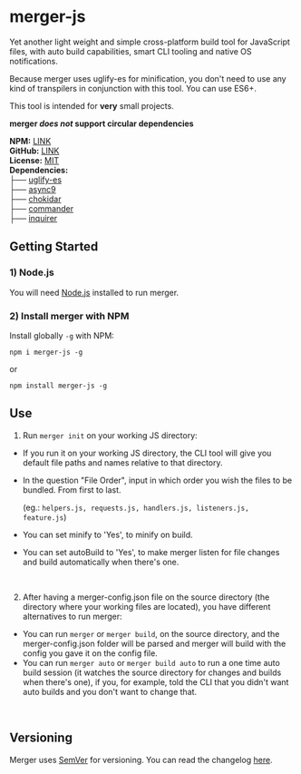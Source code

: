 ﻿# merger-js
 
 Yet another light weight and simple cross-platform build tool for JavaScript files, with auto build capabilities, smart CLI tooling and native OS notifications.
 
 Because merger uses uglify-es for minification, you don't need to use any kind of transpilers in conjunction with this tool. You can use ES6+.
 
 This tool is intended for **very** small projects.
 
 **merger *does not* support circular dependencies**
 
 **NPM:** [LINK](https://www.npmjs.com/package/merger-js)<br/>
 **GitHub:** [LINK](https://github.com/joao-neves95/merger-js)<br/>
 **License:** [MIT](https://github.com/joao-neves95/merger-js/blob/master/LICENSE)<br/>
 **Dependencies:**<br/>
 ├── [uglify-es](https://www.npmjs.com/package/uglify-es)<br/>
 ├── [async9](https://github.com/caolan/async)<br/>
 ├── [chokidar](https://github.com/paulmillr/chokidar)<br/>
 ├── [commander](https://github.com/tj/commander.js)<br/>
 ├── [inquirer](https://github.com/SBoudrias/Inquirer.js)<br/>
 
## Getting Started

### 1) Node.js

You will need [Node.js](https://nodejs.org/en/) installed to run merger.

### 2) Install merger with NPM

Install globally ```-g``` with NPM:

```
npm i merger-js -g
```
or 


```
npm install merger-js -g
```

## Use

1) Run ```merger init``` on your working JS directory:
- If you run it on your working JS directory, the CLI tool will give you default file paths and names relative to that directory.
- In the question "File Order", input in which order you wish the files to be bundled. From first to last.

  (eg.: ```helpers.js, requests.js, handlers.js, listeners.js, feature.js```)
- You can set minify to 'Yes', to minify on build.
- You can set autoBuild to 'Yes', to make merger listen for file changes and build automatically when there's one. 

&nbsp;

2) After having a merger-config.json file on the source directory (the directory where your working files are located), you have different alternatives to run merger:
- You can run ```merger``` or ```merger build```, on the source directory, and the merger-config.json folder will be parsed and merger will build with the config you gave it on the config file.
- You can run ```merger auto``` or ```merger build auto``` to run a one time auto build session (it watches the source directory for changes and builds when there's one), if you, for example, told the CLI that you didn't want auto builds and you don't want to change that.

&nbsp;

## Versioning

Merger uses [SemVer](https://semver.org/) for versioning. You can read the changelog [here](https://github.com/joao-neves95/merger-js/blob/master/CHANGELOG.md).
